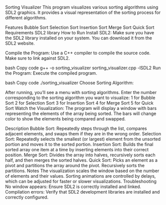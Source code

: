 
Sorting Visualizer
This program visualizes various sorting algorithms using SDL2 graphics. It provides a visual representation of the sorting process for different algorithms.

Features
Bubble Sort
Selection Sort
Insertion Sort
Merge Sort
Quick Sort
Requirements
SDL2 library
How to Run
Install SDL2: Make sure you have the SDL2 library installed on your system. You can download it from the SDL2 website.

Compile the Program: Use a C++ compiler to compile the source code. Make sure to link against SDL2.

bash
Copy code
g++ -o sorting_visualizer sorting_visualizer.cpp -lSDL2
Run the Program: Execute the compiled program.

bash
Copy code
./sorting_visualizer
Choose Sorting Algorithm:

After running, you’ll see a menu with sorting algorithms.
Enter the number corresponding to the sorting algorithm you want to visualize:
1 for Bubble Sort
2 for Selection Sort
3 for Insertion Sort
4 for Merge Sort
5 for Quick Sort
Watch the Visualization: The program will display a window with bars representing the elements of the array being sorted. The bars will change color to show the elements being compared and swapped.

Description
Bubble Sort: Repeatedly steps through the list, compares adjacent elements, and swaps them if they are in the wrong order.
Selection Sort: Repeatedly selects the smallest (or largest) element from the unsorted portion and moves it to the sorted portion.
Insertion Sort: Builds the final sorted array one item at a time by inserting elements into their correct position.
Merge Sort: Divides the array into halves, recursively sorts each half, and then merges the sorted halves.
Quick Sort: Picks an element as a pivot and partitions the array around the pivot. Recursively sorts the partitions.
Notes
The visualization scales the window based on the number of elements and their values.
Sorting animations are controlled by delays, which can be adjusted for faster or slower visualizations.
Troubleshooting
No window appears: Ensure SDL2 is correctly installed and linked.
Compilation errors: Verify that SDL2 development libraries are installed and correctly configured.
